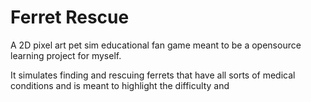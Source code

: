 # Ferret Rescue

A 2D pixel art pet sim educational fan game meant to be a opensource learning project for myself.

It simulates finding and rescuing ferrets that have all sorts of medical conditions and is meant to highlight the difficulty and

